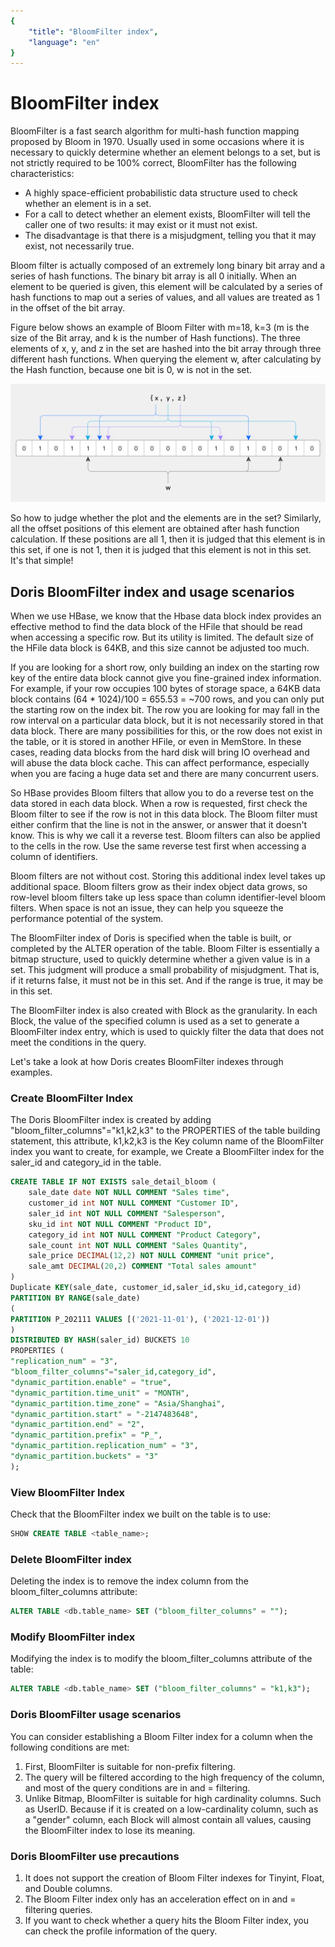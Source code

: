 ```yaml
---
{
    "title": "BloomFilter index",
    "language": "en"
}
---
```


# BloomFilter index

BloomFilter is a fast search algorithm for multi-hash function mapping proposed by Bloom in 1970. Usually used in some occasions where it is necessary to quickly determine whether an element belongs to a set, but is not strictly required to be 100% correct, BloomFilter has the following characteristics:

- A highly space-efficient probabilistic data structure used to check whether an element is in a set.
- For a call to detect whether an element exists, BloomFilter will tell the caller one of two results: it may exist or it must not exist.
- The disadvantage is that there is a misjudgment, telling you that it may exist, not necessarily true.

Bloom filter is actually composed of an extremely long binary bit array and a series of hash functions. The binary bit array is all 0 initially. When an element to be queried is given, this element will be calculated by a series of hash functions to map out a series of values, and all values are treated as 1 in the offset of the bit array.

Figure below shows an example of Bloom Filter with m=18, k=3 (m is the size of the Bit array, and k is the number of Hash functions). The three elements of x, y, and z in the set are hashed into the bit array through three different hash functions. When querying the element w, after calculating by the Hash function, because one bit is 0, w is not in the set.

![Bloom_filter.svg](/images/Bloom_filter.svg.png)

So how to judge whether the plot and the elements are in the set? Similarly, all the offset positions of this element are obtained after hash function calculation. If these positions are all 1, then it is judged that this element is in this set, if one is not 1, then it is judged that this element is not in this set. It's that simple!

## Doris BloomFilter index and usage scenarios

When we use HBase, we know that the Hbase data block index provides an effective method to find the data block of the HFile that should be read when accessing a specific row. But its utility is limited. The default size of the HFile data block is 64KB, and this size cannot be adjusted too much.

If you are looking for a short row, only building an index on the starting row key of the entire data block cannot give you fine-grained index information. For example, if your row occupies 100 bytes of storage space, a 64KB data block contains (64 * 1024)/100 = 655.53 = ~700 rows, and you can only put the starting row on the index bit. The row you are looking for may fall in the row interval on a particular data block, but it is not necessarily stored in that data block. There are many possibilities for this, or the row does not exist in the table, or it is stored in another HFile, or even in MemStore. In these cases, reading data blocks from the hard disk will bring IO overhead and will abuse the data block cache. This can affect performance, especially when you are facing a huge data set and there are many concurrent users.

So HBase provides Bloom filters that allow you to do a reverse test on the data stored in each data block. When a row is requested, first check the Bloom filter to see if the row is not in this data block. The Bloom filter must either confirm that the line is not in the answer, or answer that it doesn't know. This is why we call it a reverse test. Bloom filters can also be applied to the cells in the row. Use the same reverse test first when accessing a column of identifiers.

Bloom filters are not without cost. Storing this additional index level takes up additional space. Bloom filters grow as their index object data grows, so row-level bloom filters take up less space than column identifier-level bloom filters. When space is not an issue, they can help you squeeze the performance potential of the system.

The BloomFilter index of Doris is specified when the table is built, or completed by the ALTER operation of the table. Bloom Filter is essentially a bitmap structure, used to quickly determine whether a given value is in a set. This judgment will produce a small probability of misjudgment. That is, if it returns false, it must not be in this set. And if the range is true, it may be in this set.

The BloomFilter index is also created with Block as the granularity. In each Block, the value of the specified column is used as a set to generate a BloomFilter index entry, which is used to quickly filter the data that does not meet the conditions in the query.

Let's take a look at how Doris creates BloomFilter indexes through examples.

### Create BloomFilter Index

The Doris BloomFilter index is created by adding "bloom_filter_columns"="k1,k2,k3" to the PROPERTIES of the table building statement, this attribute, k1,k2,k3 is the Key column name of the BloomFilter index you want to create, for example, we Create a BloomFilter index for the saler_id and category_id in the table.

```sql
CREATE TABLE IF NOT EXISTS sale_detail_bloom (
    sale_date date NOT NULL COMMENT "Sales time",
    customer_id int NOT NULL COMMENT "Customer ID",
    saler_id int NOT NULL COMMENT "Salesperson",
    sku_id int NOT NULL COMMENT "Product ID",
    category_id int NOT NULL COMMENT "Product Category",
    sale_count int NOT NULL COMMENT "Sales Quantity",
    sale_price DECIMAL(12,2) NOT NULL COMMENT "unit price",
    sale_amt DECIMAL(20,2) COMMENT "Total sales amount"
)
Duplicate KEY(sale_date, customer_id,saler_id,sku_id,category_id)
PARTITION BY RANGE(sale_date)
(
PARTITION P_202111 VALUES [('2021-11-01'), ('2021-12-01'))
)
DISTRIBUTED BY HASH(saler_id) BUCKETS 10
PROPERTIES (
"replication_num" = "3",
"bloom_filter_columns"="saler_id,category_id",
"dynamic_partition.enable" = "true",
"dynamic_partition.time_unit" = "MONTH",
"dynamic_partition.time_zone" = "Asia/Shanghai",
"dynamic_partition.start" = "-2147483648",
"dynamic_partition.end" = "2",
"dynamic_partition.prefix" = "P_",
"dynamic_partition.replication_num" = "3",
"dynamic_partition.buckets" = "3"
);
```

### View BloomFilter Index

Check that the BloomFilter index we built on the table is to use:

```sql
SHOW CREATE TABLE <table_name>;
```

### Delete BloomFilter index

Deleting the index is to remove the index column from the bloom_filter_columns attribute:

```sql
ALTER TABLE <db.table_name> SET ("bloom_filter_columns" = "");
```

### Modify BloomFilter index

Modifying the index is to modify the bloom_filter_columns attribute of the table:

```sql
ALTER TABLE <db.table_name> SET ("bloom_filter_columns" = "k1,k3");
```

### **Doris BloomFilter usage scenarios**

You can consider establishing a Bloom Filter index for a column when the following conditions are met:

1. First, BloomFilter is suitable for non-prefix filtering.
2. The query will be filtered according to the high frequency of the column, and most of the query conditions are in and = filtering.
3. Unlike Bitmap, BloomFilter is suitable for high cardinality columns. Such as UserID. Because if it is created on a low-cardinality column, such as a "gender" column, each Block will almost contain all values, causing the BloomFilter index to lose its meaning.

### **Doris BloomFilter use precautions**

1. It does not support the creation of Bloom Filter indexes for Tinyint, Float, and Double columns.
2. The Bloom Filter index only has an acceleration effect on in and = filtering queries.
3. If you want to check whether a query hits the Bloom Filter index, you can check the profile information of the query.
